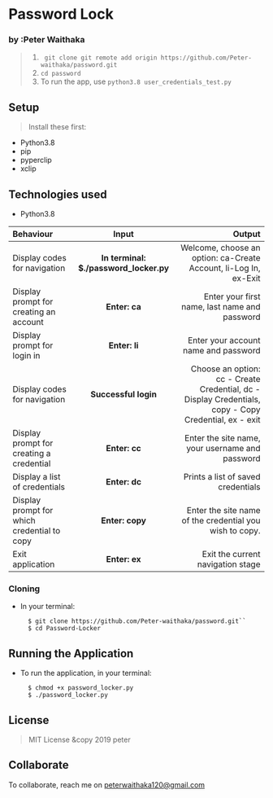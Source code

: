 # Password Lock
### by :Peter Waithaka
 

 >1. `` git clone git remote add origin https://github.com/Peter-waithaka/password.git``
>2. ``cd password``
>3. To run the app,  use  ``` python3.8 user_credentials_test.py ```



## Setup
> Install these first:
* Python3.8
* pip
* pyperclip
* xclip

## Technologies used
* Python3.8


| Behaviour | Input | Output |
| :---------------- | :---------------: | ------------------: |
| Display codes for navigation | **In terminal: $./password_locker.py** | Welcome, choose an option: ca-Create Account, li-Log In, ex-Exit |
| Display prompt for creating an account | **Enter: ca** | Enter your first name, last name and password |
| Display prompt for login in | **Enter: li** | Enter your account name and password |
| Display codes for navigation | **Successful login** | Choose an option: cc - Create Credential, dc - Display Credentials, copy - Copy Credential, ex - exit |
| Display prompt for creating a credential | **Enter: cc** | Enter the site name, your username and password |
| Display a list of credentials | **Enter: dc** | Prints a list of saved credentials |
| Display prompt for which credential to copy | **Enter: copy** | Enter the site name of the credential you wish to copy. |
| Exit application | **Enter: ex** | Exit the current navigation stage |


### Cloning
* In your terminal:
        
        $ git clone https://github.com/Peter-waithaka/password.git``
        $ cd Password-Locker

## Running the Application
* To run the application, in your terminal:

        $ chmod +x password_locker.py
        $ ./password_locker.py
        



## License
> MIT License &copy 2019 peter

## Collaborate
To collaborate, reach me on [peterwaithaka120@gmail.com]()
